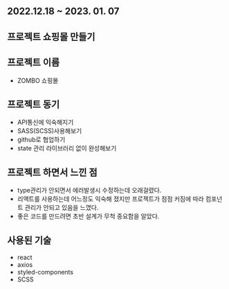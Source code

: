 ## 2022.12.18 ~ 2023. 01. 07
## 프로젝트 쇼핑몰 만들기

## 프로젝트 이름
- ZOMBO 쇼핑몰

## 프로젝트 동기
- API통신에 익숙해지기
- SASS(SCSS)사용해보기
- github로 협업하기
- state 관리 라이브러리 없이 완성해보기

## 프로젝트 하면서 느낀 점
- type관리가 안되면서 에러발생시 수정하는데 오래걸렸다.
- 리액트를 사용하는데 어느정도 익숙해 졌지만 프로젝트가 점점 커짐에 따라 컴포넌트 관리가 안되고 있음을 느꼈다.
- 좋은 코드를 만드려면 초반 설계가 무척 중요함을 알았다.

## 사용된 기술
- react
- axios
- styled-components
- SCSS
